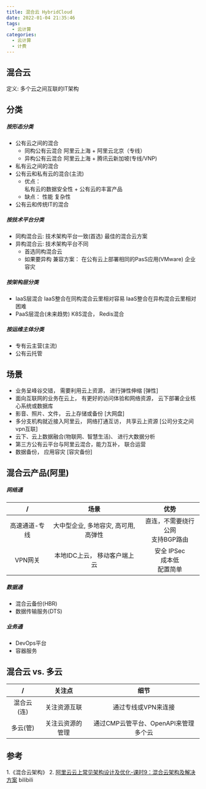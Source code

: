 ```yaml
---
title: 混合云 HybridCloud
date: 2022-01-04 21:35:46
tags:
  - 云计算
categories:
  - 云计算  
  - 计费 
---
```


<p></p>
<!-- more -->


## 混合云
定义: 多个云之间互联的IT架构

## 分类
##### 按形态分类

+ 公有云之间的混合
   - 同构公有云混合
     阿里云上海 + 阿里云北京（专线） 
   - 异构公有云混合
     阿里云上海 + 腾讯云新加坡(专线/VNP)
+ 私有云之间的混合
+ 公有云和私有云的混合(主流)
   - 优点：  
       私有云的数据安全性 + 公有云的丰富产品
   - 缺点： 
       性能
       复杂性
+ 公有云和传统IT的混合


##### 按技术平台分类
+ 同构混合云: 技术架构平台一致(首选)
  最佳的混合云方案
+ 异构混合云: 技术架构平台不同
  - 首选同构混合云
  - 如果要异构
     兼容方案： 
       在公有云上部署相同的PasS应用(VMware)
       企业容灾

##### 按架构层分类
+ IaaS层混合
  IaaS整合在同构混合云里相对容易
  IaaS整合在异构混合云里相对困难 
+ PaaS层混合(未来趋势)
  K8S混合， Redis混合

##### 按运维主体分类
+ 专有云主营(主流)
+ 公有云托管

## 场景
+ 业务呈峰谷交错， 需要利用云上资源， 进行弹性伸缩  [弹性]
+ 面向互联网的业务在云上， 有更好的访问体验和网络资源， 云下部署企业核心系统或数据库
+ 影音、照片、文件， 云上存储或备份 [大网盘]
+ 多分支机构就近接入阿里云， 网络打通互访， 共享云上资源  [公司分支之间vpn互联]
+ 云下、云上数据融合(物联网、智慧生活)、 进行大数据分析
+ 第三方公有云平台与阿里云混合，能力互补， 联合运营
+ 数据备份， 应用容灾  [容灾备份]


## 混合云产品(阿里)
##### 网络通
/ | 场景 | 优势
:-: | :-: | :-:
高速通道-专线 | 大中型企业, 多地容灾, 高可用, 高弹性 | 直连，不需要绕行公网<br> 支持BGP路由
VPN网关 | 本地IDC上云， 移动客户端上云 |  安全 IPSec <br> 成本低 <br> 配置简单 

##### 数据通
+ 混合云备份(HBR)
+ 数据传输服务(DTS)

##### 业务通
+ DevOps平台
+ 容器服务 

## 混合云 vs. 多云
 /  | 关注点 | 细节  
 :-: | :-: | :-:
混合云(连) | 关注资源互联 | 通过专线或VPN来连接
多云(管) | 关注云资源的管理 | 通过CMP云管平台、OpenAPI来管理多个云

## 参考
1.《混合云架构》
2. [阿里云云上常见架构设计及优化-课时9：混合云架构及解决方案](https://www.bilibili.com/video/BV1uy4y1a7Ba?vd_source=f6e8c1128f9f264c5ab8d9411a644036) bilibili
